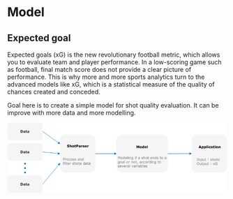 # Model

## Expected goal

Expected goals (xG) is the new revolutionary football metric, which allows you to evaluate team and player performance. 
In a low-scoring game such as football, final match score does not provide a clear picture of performance.
This is why more and more sports analytics turn to the advanced models like xG, which is a statistical measure of the quality of chances created and conceded.

Goal here is to create a simple model for shot quality evaluation. It can be improve with more data and more modelling.

![scheme xg](expected_goal/xg_model_scheme.png)
